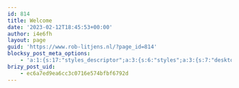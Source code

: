 ```yaml
---
id: 814
title: Welcome
date: '2023-02-12T18:45:53+00:00'
author: i4e6fh
layout: page
guid: 'https://www.rob-litjens.nl/?page_id=814'
blocksy_post_meta_options:
    - 'a:1:{s:17:"styles_descriptor";a:3:{s:6:"styles";a:3:{s:7:"desktop";s:0:"";s:6:"tablet";s:0:"";s:6:"mobile";s:0:"";}s:12:"google_fonts";a:0:{}s:7:"version";i:5;}}'
brizy_post_uid:
    - ec6a7ed9ea6cc3c0716e574bfbf6792d
---
```


